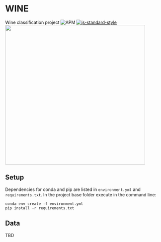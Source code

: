 # WINE
Wine classification project
![APM](https://img.shields.io/apm/l/vim-mode) 
[![js-standard-style](https://img.shields.io/badge/code%20style-standard-brightgreen.svg?style=flat)](https://github.com/feross/standard)
<img src="amoeba.png" width="450">

## Setup
Dependencies for conda and pip are listed in `environment.yml` and `requirements.txt`.
In the project base folder execute in the command line:
```commandline
conda env create -f environment.yml
pip install -r requirements.txt
```

## Data
TBD
